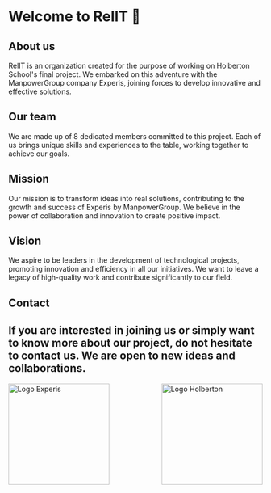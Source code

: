 # Welcome to RelIT 🚀

## About us

RelIT is an organization created for the purpose of working on Holberton School's final project. We embarked on this adventure with the ManpowerGroup company Experis, joining forces to develop innovative and effective solutions.

## Our team

We are made up of 8 dedicated members committed to this project. Each of us brings unique skills and experiences to the table, working together to achieve our goals.

## Mission

Our mission is to transform ideas into real solutions, contributing to the growth and success of Experis by ManpowerGroup. We believe in the power of collaboration and innovation to create positive impact.

## Vision

We aspire to be leaders in the development of technological projects, promoting innovation and efficiency in all our initiatives. We want to leave a legacy of high-quality work and contribute significantly to our field.

## Contact

If you are interested in joining us or simply want to know more about our project, do not hesitate to contact us. We are open to new ideas and collaborations.
---

<img align="right" src="https://reqlut2.s3.amazonaws.com/uploads/logos/1f2e71f6359d5e56cb8fba58e807378d34218812-5242880.png" alt="Logo Holberton" width="200">

<img align="left" src="https://mobicheckin-assets.s3.amazonaws.com/uploads/events/627ba44cbf9714087cd036d4/guests/avatars/medium_fit_W0YRZDJ_Holberton_School_Logo_cherry-2048x2048-ae00118__1_.png" alt="Logo Experis" width="200">



